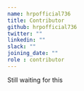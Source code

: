 ```yaml
---
name: hrpofficial736
title: Contributor
github: hrpofficial736
twitter: ""
linkedin: ""
slack: ""
joining_date: ""
role : contributor
---
```


Still waiting for this
